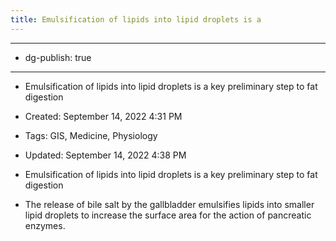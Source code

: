 ```yaml
---
title: Emulsification of lipids into lipid droplets is a 
---
```


- --

- dg-publish: true

- --

- Emulsification of lipids into lipid droplets is a key preliminary step to fat digestion

- Created: September 14, 2022 4:31 PM

- Tags: GIS, Medicine, Physiology

- Updated: September 14, 2022 4:38 PM

- Emulsification of lipids into lipid droplets is a key preliminary step to fat digestion

- The release of bile salt by the gallbladder emulsifies lipids into smaller lipid droplets to increase the surface area for the action of pancreatic enzymes.
